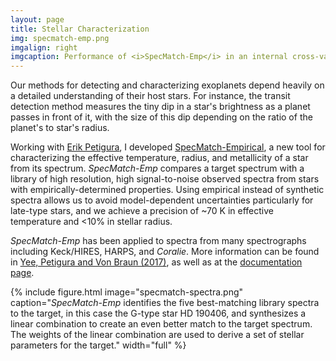 ```yaml
---
layout: page
title: Stellar Characterization
img: specmatch-emp.png
imgalign: right
imgcaption: Performance of <i>SpecMatch-Emp</i> in an internal cross-validation test. Black points denote the library properties of a given star, red lines point to the derived properties. Especially along the main sequence, <i>SpecMatch-Emp</i> performs extremely well.
---
```


Our methods for detecting and characterizing exoplanets depend heavily on a detailed understanding of their host stars. For instance, the transit detection method measures the tiny dip in a star's brightness as a planet passes in front of it, with the size of this dip depending on the ratio of the planet's to star's radius.

Working with [Erik Petigura](https://www.erikpetigura.com/), I developed [SpecMatch-Empirical](https://github.com/samuelyeewl/specmatch-emp), a new tool for characterizing the effective temperature, radius, and metallicity of a star from its spectrum. _SpecMatch-Emp_ compares a target spectrum with a library of high resolution, high signal-to-noise observed spectra from stars with empirically-determined properties. Using empirical instead of synthetic spectra allows us to avoid model-dependent uncertainties particularly for late-type stars, and we achieve a precision of ~70 K in effective temperature and <10% in stellar radius.

_SpecMatch-Emp_ has been applied to spectra from many spectrographs including Keck/HIRES, HARPS, and _Coralie_. More information can be found in [Yee, Petigura and Von Braun (2017)](https://arxiv.org/abs/1701.00922), as well as at the [documentation page](https://specmatch-emp.readthedocs.io).
 
{% include figure.html image="specmatch-spectra.png" caption="<i>SpecMatch-Emp</i> identifies the five best-matching library spectra to the target, in this case the G-type star HD 190406, and synthesizes a linear combination to create an even better match to the target spectrum. The weights of the linear combination are used to derive a set of stellar parameters for the target." width="full" %}
